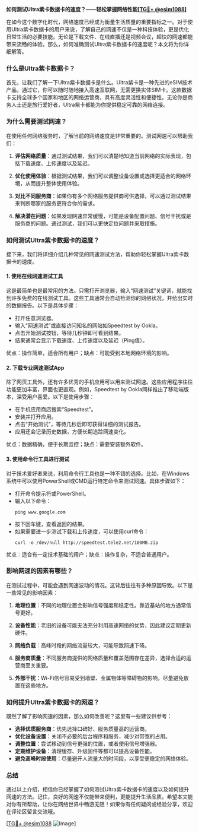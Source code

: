 **如何测试Ultra紫卡数据卡的速度？——轻松掌握网络性能[[TG💪+ @esim1088](https://t.me/s/esim1088)]**

在如今这个数字化时代，网络速度已经成为衡量生活质量的重要指标之一。对于使用Ultra紫卡数据卡的用户来说，了解自己的网速不仅是一种科技体验，更是优化日常生活的必要技能。无论是下载文件、在线直播还是视频会议，超快的网速都能带来流畅的体验。那么，如何准确测试Ultra紫卡数据卡的速度呢？本文将为你详细解答。

### **什么是Ultra紫卡数据卡？**

首先，让我们了解一下Ultra紫卡数据卡是什么。Ultra紫卡是一种先进的eSIM技术产品，通过它，你可以随时随地接入高速互联网，无需更换实体SIM卡。这款数据卡支持全球多个国家和地区的网络运营商，具有高度灵活性和便捷性。无论你是商务人士还是旅行爱好者，Ultra紫卡都能为你提供稳定可靠的网络连接。

### **为什么需要测试网速？**

在使用任何网络服务时，了解当前的网络速度是非常重要的。测试网速可以帮助我们：

1. **评估网络质量**：通过测试结果，我们可以清楚地知道当前网络的实际表现，包括下载速度、上传速度以及延迟。
   
2. **优化使用体验**：根据测试结果，我们可以调整设备设置或选择更适合的网络环境，从而提升整体使用体验。

3. **对比不同服务商**：如果你有多个网络服务提供商可供选择，可以通过测试结果来判断哪家的服务更符合你的需求。

4. **解决潜在问题**：如果发现网速异常缓慢，可能是设备配置问题、信号干扰或是服务商的问题。通过测试，我们可以更快定位问题并采取措施。

### **如何测试Ultra紫卡数据卡的速度？**

接下来，我们将详细介绍几种常见的网速测试方法，帮助你轻松掌握Ultra紫卡数据卡的速度。

#### **1. 使用在线网速测试工具**

这是最简单也是最常用的方法。只需打开浏览器，输入“网速测试”关键词，就能找到许多免费的在线测试工具。这些工具通常会自动检测你的网络状况，并给出实时的数据报告。以下是具体步骤：

- 打开任意浏览器。
- 输入“网速测试”或直接访问知名的网站如Speedtest by Ookla。
- 点击开始测试按钮，等待几秒钟即可看到结果。
- 结果通常会显示下载速度、上传速度以及延迟（Ping值）。

优点：操作简单，适合所有用户；缺点：可能受到本地网络环境的影响。

#### **2. 下载专业网速测试App**

除了网页工具外，还有许多优秀的手机应用可以用来测试网速。这些应用程序往往功能更加丰富，界面也更直观。例如，Speedtest by Ookla同样推出了移动端版本，深受用户喜爱。以下是使用步骤：

- 在手机应用商店搜索“Speedtest”。
- 安装并打开应用。
- 点击“开始测试”，等待几秒后即可获得详细的测试报告。
- 应用还会记录历史数据，方便长期追踪网速变化。

优点：数据精确，便于长期监控；缺点：需要安装额外软件。

#### **3. 使用命令行工具进行测试**

对于技术爱好者来说，利用命令行工具也是一种不错的选择。比如，在Windows系统中可以使用PowerShell或CMD运行特定命令来测试网速。具体步骤如下：

- 打开命令提示符或PowerShell。
- 输入以下命令：
  ```
  ping www.google.com
  ```
- 按下回车键，查看返回的结果。
- 如果需要进一步测试下载和上传速度，可以使用curl命令：
  ```
  curl -o /dev/null http://speedtest.tele2.net/100MB.zip
  ```

优点：适合有一定技术基础的用户；缺点：操作复杂，不适合普通用户。

### **影响网速的因素有哪些？**

在测试过程中，可能会遇到网速波动的情况。这背后往往有多种原因导致。以下是一些常见的影响因素：

1. **地理位置**：不同的地理位置会影响信号强度和稳定性。靠近基站的地方通常信号更好。

2. **设备性能**：老旧的设备可能无法充分利用高速网络的优势，因此建议定期更新硬件。

3. **网络负载**：高峰时段的网络流量较大，可能导致网速下降。

4. **服务商质量**：不同服务商提供的网络质量和覆盖范围存在差异，选择合适的运营商至关重要。

5. **外部干扰**：Wi-Fi信号容易受到墙壁、金属物体等障碍物的影响，尽量避免放置在这些地方。

### **如何提升Ultra紫卡数据卡的网速？**

既然了解了影响网速的因素，那么如何改善呢？这里有一些建议供参考：

- **选择优质服务商**：优先选择口碑好、服务质量高的运营商。
- **优化设备设置**：关闭不必要的后台程序和服务，减少对带宽的占用。
- **调整位置**：尝试移动到信号更强的位置，或者使用信号增强器。
- **定期维护设备**：清理缓存、升级固件等都可以提高设备性能。
- **避免高峰时段使用**：尽量避开人流量大的时间段，以享受更稳定的网络体验。

### **总结**

通过以上介绍，相信你已经掌握了如何测试Ultra紫卡数据卡的速度以及如何提升网速的方法。记住，良好的网速不仅能带来便利，更能提升生活品质。希望本文能对你有所帮助，让你在网络世界中畅游无阻！如果你有任何疑问或经验分享，欢迎在评论区留言交流哦。

[[TG💪+ @esim1088](https://t.me/s/esim1088) ![Image](https://i.postimg.cc/4NQfJmqS/Snipaste-2025-05-13-00-14-12.png)]